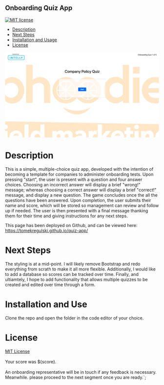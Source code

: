 ## Onboarding Quiz App

[![MIT license](https://img.shields.io/badge/License-MIT-blue.svg)](https://lbesson.mit-license.org/)

- [Description ](#description)
- [Next Steps](#next-steps)
- [Installation and Usage](#installation-and-use)
- [License](#license)

![Screenshot](assets/images/demo1.png)

# Description

This is a simple, multiple-choice quiz app, developed with the intention of becoming a template for companies to administer onboarding tests. Upon pressing "start", the user is present with a question and four answer choices. Choosing an incorrect answer will display a brief "wrong!" message; whereas choosing a correct answer will display a brief "correct!" message, and display a new question. The game concludes once the all the questions have been answered. Upon completion, the user submits their name and score, which will be stored so management can review and follow up if needed. The user is then presented with a final message thanking them for their time and giving instructions for any next steps.

This page has been deployed on Github, and can be viewed here: https://tomekregulski.github.io/quiz-app/

# Next Steps

The styling is at a mid-point. I will likely remove Bootstrap and redo everything from scrath to make it all more flexible. Additionally, I would like to add a database so scores can be tracked over time. Finally, and ultiamtely, I hope to add functionality that allows multiple quizzes to be created and edited over time through a form.

# Installation and Use

Clone the repo and open the folder in the code editor of your choice.

# License

[MIT License](https://opensource.org/licenses/MIT)
<br><br> Your score was ${score}. <br><br> An onboarding representative will be in touch if any feedback is necessary. Meanwhile. please proceed to the next segment once you are ready.`;
